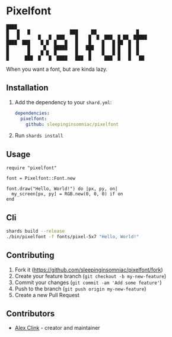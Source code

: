# Pixelfont

    ████
    █   █   █               ███     ██               █
    █   █       █   █  ███    █    █  █  ███  █ ██  █████
    ████  ███    █ █  █   █   █    █    █   █ ██  █  █
    █       █     █   █████   █   ███   █   █ █   █  █
    █       █    █ █  █       █    █    █   █ █   █  █
    █      ███  █   █  ████   ███  █     ███  █   █   ██

When you want a font, but are kinda lazy.

## Installation

1. Add the dependency to your `shard.yml`:

   ```yaml
   dependencies:
     pixelfont:
       github: sleepinginsomniac/pixelfont
   ```

2. Run `shards install`

## Usage

```crystal
require "pixelfont"

font = Pixelfont::Font.new

font.draw("Hello, World!") do |px, py, on|
  my_screen[px, py] = RGB.new(0, 0, 0) if on
end
```

## Cli

```zsh
shards build --release
./bin/pixelfont -f fonts/pixel-5x7 "Hello, World!"
```

## Contributing

1. Fork it (<https://github.com/sleepinginsomniac/pixelfont/fork>)
2. Create your feature branch (`git checkout -b my-new-feature`)
3. Commit your changes (`git commit -am 'Add some feature'`)
4. Push to the branch (`git push origin my-new-feature`)
5. Create a new Pull Request

## Contributors

- [Alex Clink](https://github.com/sleepinginsomniac) - creator and maintainer
